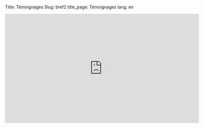 Title: Témoignages
Slug: bref2 
title_page:  Témoignages
lang: en

<iframe width="640" height="360" src="https://www.youtube.com/embed/C2RS7SkkLTg" frameborder="0" gesture="media" allowfullscreen></iframe>
